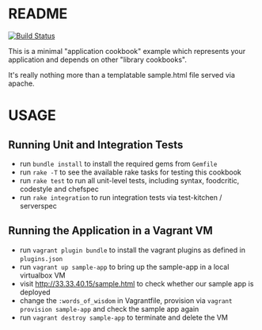 
# README

[![Build Status](https://travis-ci.org/tknerr/sample-application-cookbook.png?branch=master)](https://travis-ci.org/tknerr/sample-application-cookbook)

This is a minimal "application cookbook" example which represents your application and depends on other "library cookbooks".

It's really nothing more than a templatable sample.html file served via apache. 


# USAGE

## Running Unit and Integration Tests

* run `bundle install` to install the required gems from `Gemfile`
* run `rake -T` to see the available rake tasks for testing this cookbook
* run `rake test` to run all unit-level tests, including syntax, foodcritic, codestyle and chefspec
* run `rake integration` to run integration tests via test-kitchen / serverspec

## Running the Application in a Vagrant VM

* run `vagrant plugin bundle` to install the vagrant plugins as defined in `plugins.json`
* run `vagrant up sample-app` to bring up the sample-app in a local virtualbox VM
* visit http://33.33.40.15/sample.html to check whether our sample app is deployed
* change the `:words_of_wisdom` in Vagrantfile, provision via `vagrant provision sample-app` and check the sample app again
* run `vagrant destroy sample-app` to terminate and delete the VM